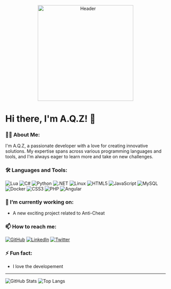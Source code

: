 <p align="center">
  <img src="(https://avatars.githubusercontent.com/u/176753636?s=400&u=05183d3365dc5e5c5f27864d56cc5c7c3340186f&v=4)" alt="Header" width="300">
</p>

# Hi there, I'm A.Q.Z! 👋

### 👨‍💻 About Me:
I'm A.Q.Z, a passionate developer with a love for creating innovative solutions. My expertise spans across various programming languages and tools, and I'm always eager to learn more and take on new challenges.

### 🛠 Languages and Tools:
![Lua](https://img.shields.io/badge/Lua-2C2D72?style=for-the-badge&logo=lua&logoColor=white)
![C#](https://img.shields.io/badge/C%23-239120?style=for-the-badge&logo=c-sharp&logoColor=white)
![Python](https://img.shields.io/badge/Python-3776AB?style=for-the-badge&logo=python&logoColor=white)
![.NET](https://img.shields.io/badge/.NET-5C2D91?style=for-the-badge&logo=.net&logoColor=white)
![Linux](https://img.shields.io/badge/Linux-FCC624?style=for-the-badge&logo=linux&logoColor=black)
![HTML5](https://img.shields.io/badge/HTML5-E34F26?style=for-the-badge&logo=html5&logoColor=white)
![JavaScript](https://img.shields.io/badge/JavaScript-F7DF1E?style=for-the-badge&logo=javascript&logoColor=black)
![MySQL](https://img.shields.io/badge/MySQL-00000F?style=for-the-badge&logo=mysql&logoColor=white)
![Docker](https://img.shields.io/badge/Docker-2496ED?style=for-the-badge&logo=docker&logoColor=white)
![CSS3](https://img.shields.io/badge/CSS3-1572B6?style=for-the-badge&logo=css3&logoColor=white)
![PHP](https://img.shields.io/badge/PHP-777BB4?style=for-the-badge&logo=php&logoColor=white)
![Angular](https://img.shields.io/badge/Angular-DD0031?style=for-the-badge&logo=angular&logoColor=white)

### 🔭 I’m currently working on:
- A new exciting project related to Anti-Cheat

### 📫 How to reach me:
[![GitHub](https://img.shields.io/badge/GitHub-100000?style=for-the-badge&logo=github&logoColor=white)](https://github.com/A-Q-Z)
[![LinkedIn](https://img.shields.io/badge/LinkedIn-0077B5?style=for-the-badge&logo=linkedin&logoColor=white)](https://www.linkedin.com/in/A-Q-Z/)
[![Twitter](https://img.shields.io/badge/Twitter-1DA1F2?style=for-the-badge&logo=twitter&logoColor=white)](https://twitter.com/A-Q-Z)

### ⚡ Fun fact:
- I love the developement

---

![GitHub Stats](https://github-readme-stats.vercel.app/api?username=A-Q-Z&show_icons=true&theme=radical)
![Top Langs](https://github-readme-stats.vercel.app/api/top-langs/?username=A-Q-Z&layout=compact&theme=radical)
